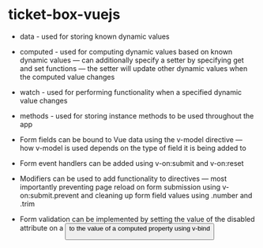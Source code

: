 # ticket-box-vuejs

- data - used for storing known dynamic values

- computed - used for computing dynamic values based on known dynamic values — can additionally specify a setter by specifying get and set functions — the setter will update other dynamic values when the computed value changes

- watch - used for performing functionality when a specified dynamic value changes

-  methods - used for storing instance methods to be used throughout the app

- Form fields can be bound to Vue data using the v-model directive — how v-model is used depends on the type of field it is being added to

- Form event handlers can be added using v-on:submit and v-on:reset

- Modifiers can be used to add functionality to directives — most importantly preventing page reload on form submission using v-on:submit.prevent and cleaning up form field values using .number and .trim

- Form validation can be implemented by setting the value of the disabled attribute on a <button> to the value of a computed property using v-bind



